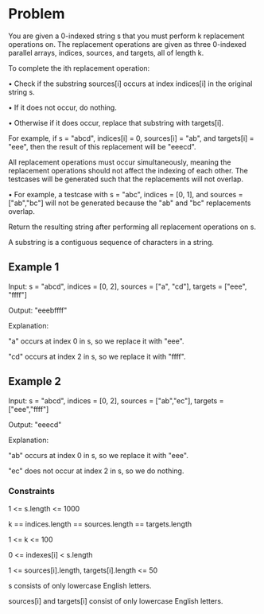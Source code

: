 # Problem

You are given a 0-indexed string s that you must perform k replacement operations on. The replacement operations are given as three 0-indexed parallel arrays, indices, sources, and targets, all of length k.

To complete the ith replacement operation:

• Check if the substring sources[i] occurs at index indices[i] in the original string s.

• If it does not occur, do nothing.

• Otherwise if it does occur, replace that substring with targets[i].

For example, if s = "abcd", indices[i] = 0, sources[i] = "ab", and targets[i] = "eee", then the result of this replacement will be "eeecd".

All replacement operations must occur simultaneously, meaning the replacement operations should not affect the indexing of each other. The testcases will be generated such that the replacements will not overlap.

• For example, a testcase with s = "abc", indices = [0, 1], and sources = ["ab","bc"] will not be generated because the "ab" and "bc" replacements overlap.

Return the resulting string after performing all replacement operations on s.

A substring is a contiguous sequence of characters in a string.

## Example 1

Input: s = "abcd", indices = [0, 2], sources = ["a", "cd"], targets = ["eee", "ffff"]

Output: "eeebffff"

Explanation:

"a" occurs at index 0 in s, so we replace it with "eee".

"cd" occurs at index 2 in s, so we replace it with "ffff".

## Example 2

Input: s = "abcd", indices = [0, 2], sources = ["ab","ec"], targets = ["eee","ffff"]

Output: "eeecd"

Explanation:

"ab" occurs at index 0 in s, so we replace it with "eee".

"ec" does not occur at index 2 in s, so we do nothing.
 
### Constraints

1 <= s.length <= 1000

k == indices.length == sources.length == targets.length

1 <= k <= 100

0 <= indexes[i] < s.length

1 <= sources[i].length, targets[i].length <= 50

s consists of only lowercase English letters.

sources[i] and targets[i] consist of only lowercase English letters.
